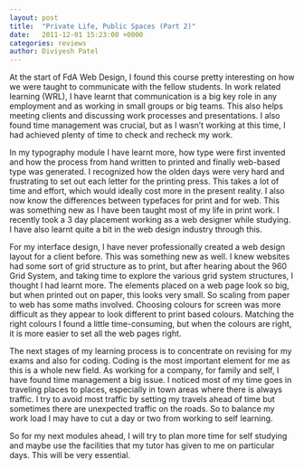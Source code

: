 ```yaml
---
layout: post
title:  "Private Life, Public Spaces (Part 2)"
date:   2011-12-01 15:23:00 +0000
categories: reviews
author: Diviyesh Patel
---
```


At the start of FdA Web Design, I found this course pretty interesting on how we were taught to communicate with the fellow students. In work related learning (WRL), I have learnt that communication is a big key role in any employment and as working in small groups or big teams. This also helps meeting clients and discussing work processes and presentations. I also found time management was crucial, but as I wasn’t working at this time, I had achieved plenty of time to check and recheck my work.

In my typography module I have learnt more, how type were first invented and how the process from hand written to printed and finally web-based type was generated. I recognized how the olden days were very hard and frustrating to set out each letter for the printing press. This takes a lot of time and effort, which would ideally cost more in the present reality. I also now know the differences between typefaces for print and for web. This was something new as I have been taught most of my life in print work. I recently took a 3 day placement working as a web designer while studying. I have also learnt quite a bit in the web design industry through this.

For my interface design, I have never professionally created a web design layout for a client before. This was something new as well. I knew websites had some sort of grid structure as to print, but after hearing about the 960 Grid System, and taking time to explore the various grid system structures, I thought I had learnt more. The elements placed on a web page look so big, but when printed out on paper, this looks very small. So scaling from paper to web has some maths involved. Choosing colours for screen was more difficult as they appear to look different to print based colours. Matching the right colours I found a little time-consuming, but when the colours are right, it is more easier to set all the web pages right.

The next stages of my learning process is to concentrate on revising for my exams and also for coding. Coding is the most important element for me as this is a whole new field. As working for a company, for family and self, I have found time management a big issue. I noticed most of my time goes in traveling places to places, especially in town areas where there is always traffic. I try to avoid most traffic by setting my travels ahead of time but sometimes there are unexpected traffic on the roads. So to balance my work load I may have to cut a day or two from working to self learning.

So for my next modules ahead, I will try to plan more time for self studying and maybe use the facilities that my tutor has given to me on particular days. This will be very essential.
